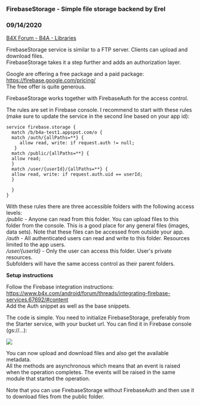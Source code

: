 ### FirebaseStorage - Simple file storage backend by Erel
### 09/14/2020
[B4X Forum - B4A - Libraries](https://www.b4x.com/android/forum/threads/68350/)

FirebaseStorage service is similar to a FTP server. Clients can upload and download files.  
FirebaseStorage takes it a step further and adds an authorization layer.  
  
Google are offering a free package and a paid package: <https://firebase.google.com/pricing/>  
The free offer is quite generous.  
  
FirebaseStorage works together with FirebaseAuth for the access control.  
  
The rules are set in Firebase console. I recommend to start with these rules (make sure to update the service in the second line based on your app id):  

```B4X
service firebase.storage {  
  match /b/b4a-test1.appspot.com/o {  
  match /auth/{allPaths=**} {  
     allow read, write: if request.auth != null;  
   }  
  match /public/{allPaths=**} {  
  allow read;  
  }  
  match /user/{userId}/{allPaths=**} {  
  allow read, write: if request.auth.uid == userId;  
  }  
  
  }  
}
```

  
  
With these rules there are three accessible folders with the following access levels:  
*/public* - Anyone can read from this folder. You can upload files to this folder from the console. This is a good place for any general files (images, data sets). Note that these files can be accessed from outside your app.  
*/auth* - All authenticated users can read and write to this folder. Resources limited to the app users.  
*/user/{userId}* - Only the user can access this folder. User's private resources.  
Subfolders will have the same access control as their parent folders.  
  
**Setup instructions**  
  
Follow the Firebase integration instructions: <https://www.b4x.com/android/forum/threads/integrating-firebase-services.67692/#content>  
Add the Auth snippet as well as the base snippets.  
  
The code is simple. You need to initialize FirebaseStorage, preferably from the Starter service, with your bucket url. You can find it in Firebase console (gs://…):  
  
![](https://www.b4x.com/basic4android/images/SS-2016-06-26_14.56.07.png)  
  
You can now upload and download files and also get the available metadata.  
All the methods are asynchronous which means that an event is raised when the operation completes. The events will be raised in the same module that started the operation.  
  
Note that you can use FirebaseStorage without FirebaseAuth and then use it to download files from the public folder.
